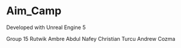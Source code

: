 # Aim_Camp

Developed with Unreal Engine 5

Group 15
Rutwik Ambre
Abdul Nafey
Christian Turcu
Andrew Cozma
